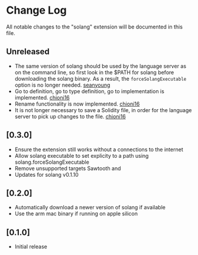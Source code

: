 # Change Log

All notable changes to the "solang" extension will be documented in this file.

## Unreleased

- The same version of solang should be used by the language server as on the command line,
  so first look in the $PATH for solang before downloading the solang binary. As a result, the
  `forceSolangExecutable` option is no longer needed. [seanyoung](https://github.com/seanyoung)
- Go to definition, go to type definition, go to implementation is implemented. [chioni16](https://github.com/chioni16)
- Rename functionality is now implemented. [chioni16](https://github.com/chioni16)
- It is not longer necessary to save a Solidity file, in order for the language server to pick
  up changes to the file. [chioni16](https://github.com/chioni16)

## [0.3.0]

- Ensure the extension still works without a connections to the internet
- Allow solang executable to set explicity to a path using
  solang.forceSolangExecutable
- Remove unsupported targets Sawtooth and
- Updates for solang v0.1.10

## [0.2.0]

- Automatically download a newer version of solang if available
- Use the arm mac binary if running on apple silicon

## [0.1.0]

- Initial release
